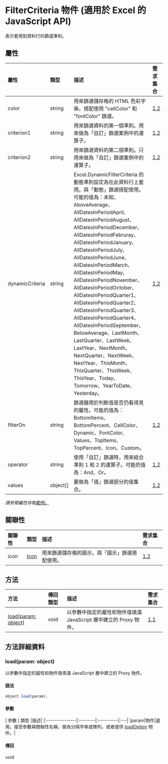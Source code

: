 ﻿# <a name="filtercriteria-object-javascript-api-for-excel"></a>FilterCriteria 物件 (適用於 Excel 的 JavaScript API)

表示套用到資料行的篩選準則。

## <a name="properties"></a>屬性

| 屬性	     | 類型	   |描述| 需求集合|
|:---------------|:--------|:----------|:----|
|color|string|用來篩選儲存格的 HTML 色彩字串。搭配使用 "cellColor" 和 "fontColor" 篩選。|[1.2](../requirement-sets/excel-api-requirement-sets.md)|
|criterion1|string|用來篩選資料的第一個準則。用來做為「自訂」篩選案例中的運算子。|[1.2](../requirement-sets/excel-api-requirement-sets.md)|
|criterion2|string|用來篩選資料的第二個準則。只用來做為「自訂」篩選案例中的運算子。|[1.2](../requirement-sets/excel-api-requirement-sets.md)|
|dynamicCriteria|string|Excel.DynamicFilterCriteria 的動態準則設定為在此資料行上套用。與「動態」篩選搭配使用。可能的值為：未知、AboveAverage、AllDatesInPeriodApril、AllDatesInPeriodAugust、AllDatesInPeriodDecember、AllDatesInPeriodFebruray、AllDatesInPeriodJanuary、AllDatesInPeriodJuly、AllDatesInPeriodJune、AllDatesInPeriodMarch、AllDatesInPeriodMay、AllDatesInPeriodNovember、AllDatesInPeriodOctober、AllDatesInPeriodQuarter1、AllDatesInPeriodQuarter2、AllDatesInPeriodQuarter3、AllDatesInPeriodQuarter4、AllDatesInPeriodSeptember、BelowAverage、LastMonth、LastQuarter、LastWeek、LastYear、NextMonth、NextQuarter、NextWeek、NextYear、ThisMonth、ThisQuarter、ThisWeek、ThisYear、Today、Tomorrow、YearToDate、Yesterday。|[1.2](../requirement-sets/excel-api-requirement-sets.md)|
|filterOn|string|篩選器用於判斷值是否仍看得見的屬性。可能的值為：BottomItems、BottomPercent、CellColor、Dynamic、FontColor、Values、TopItems、TopPercent、Icon、Custom。|[1.2](../requirement-sets/excel-api-requirement-sets.md)|
|operator|string|使用「自訂」篩選時，用來結合準則 1 和 2 的運算子。可能的值為：And、Or。|[1.2](../requirement-sets/excel-api-requirement-sets.md)|
|values|object[]|要做為「值」篩選部分的值集合。|[1.2](../requirement-sets/excel-api-requirement-sets.md)|

_請參閱屬性存取[範例。](#property-access-examples)_

## <a name="relationships"></a>關聯性
| 關聯性 | 類型	   |描述| 需求集合|
|:---------------|:--------|:----------|:----|
|icon|[Icon](icon.md)|用來篩選儲存格的圖示。與「圖示」篩選搭配使用。|[1.2](../requirement-sets/excel-api-requirement-sets.md)|

## <a name="methods"></a>方法

| 方法           | 傳回類型    |描述| 需求集合|
|:---------------|:--------|:----------|:----|
|[load(param: object)](#loadparam-object)|void|以參數中指定的屬性和物件值填滿 JavaScript 層中建立的 Proxy 物件。|[1.1](../requirement-sets/excel-api-requirement-sets.md)|

## <a name="method-details"></a>方法詳細資料


### <a name="loadparam-object"></a>load(param: object)
以參數中指定的屬性和物件值填滿 JavaScript 層中建立的 Proxy 物件。

#### <a name="syntax"></a>語法
```js
object.load(param);
```

#### <a name="parameters"></a>參數
| 參數	    | 類型	   |描述|
|:---------------|:--------|:----------|:---|
|param|物件|選用。接受參數與關聯性名稱，做為分隔字串或陣列。或者提供 [loadOption](loadoption.md) 物件。|

#### <a name="returns"></a>傳回
void

